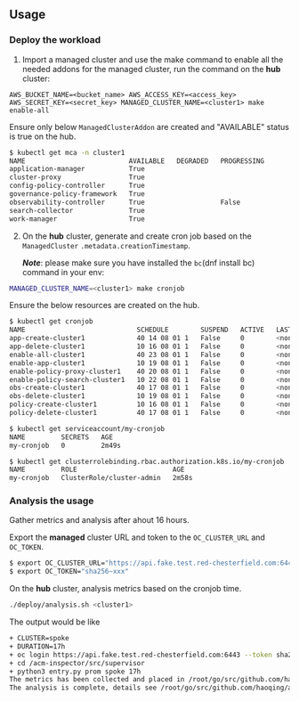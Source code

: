 ## Usage

### Deploy the workload

1. Import a managed cluster and use the make command to enable all the needed addons for the managed cluster, run the command on the **hub** cluster:

```
AWS_BUCKET_NAME=<bucket_name> AWS_ACCESS_KEY=<access_key> AWS_SECRET_KEY=<secret_key> MANAGED_CLUSTER_NAME=<cluster1> make enable-all
```

Ensure only below `ManagedClusterAddon` are created and "AVAILABLE" status is true on the hub.

```bash
$ kubectl get mca -n cluster1
NAME                          AVAILABLE   DEGRADED   PROGRESSING
application-manager           True
cluster-proxy                 True
config-policy-controller      True
governance-policy-framework   True
observability-controller      True                   False
search-collector              True
work-manager                  True
```

2. On the **hub** cluster, generate and create cron job based on the `ManagedCluster` `.metadata.creationTimestamp`. 

   **_Note_**: please make sure you have installed the `bc`(dnf install bc) command in your env:

```bash
MANAGED_CLUSTER_NAME=<cluster1> make cronjob
```

Ensure the below resources are created on the hub.

```bash
$ kubectl get cronjob
NAME                            SCHEDULE        SUSPEND   ACTIVE   LAST SCHEDULE   AGE
app-create-cluster1             40 14 08 01 1   False     0        <none>          65s
app-delete-cluster1             10 16 08 01 1   False     0        <none>          65s
enable-all-cluster1             40 23 08 01 1   False     0        <none>          65s
enable-app-cluster1             10 19 08 01 1   False     0        <none>          65s
enable-policy-proxy-cluster1    40 20 08 01 1   False     0        <none>          65s
enable-policy-search-cluster1   10 22 08 01 1   False     0        <none>          65s
obs-create-cluster1             40 17 08 01 1   False     0        <none>          65s
obs-delete-cluster1             10 19 08 01 1   False     0        <none>          65s
policy-create-cluster1          10 16 08 01 1   False     0        <none>          65s
policy-delete-cluster1          40 17 08 01 1   False     0        <none>          65s

$ kubectl get serviceaccount/my-cronjob
NAME         SECRETS   AGE
my-cronjob   0         2m49s

$ kubectl get clusterrolebinding.rbac.authorization.k8s.io/my-cronjob
NAME         ROLE                        AGE
my-cronjob   ClusterRole/cluster-admin   2m58s
```

### Analysis the usage

Gather metrics and analysis after ahout 16 hours.

Export the **managed** cluster URL and token to the `OC_CLUSTER_URL` and `OC_TOKEN`.

```bash
$ export OC_CLUSTER_URL="https://api.fake.test.red-chesterfield.com:6443"
$ export OC_TOKEN="sha256~xxx"
```

On the **hub** cluster, analysis metrics based on the cronjob time.

```bash
./deploy/analysis.sh <cluster1>
```

The output would be like

```bash
+ CLUSTER=spoke
+ DURATION=17h
+ oc login https://api.fake.test.red-chesterfield.com:6443 --token sha256~xxx --insecure-skip-tls-verify=true
+ cd /acm-inspector/src/supervisor
+ python3 entry.py prom spoke 17h
The metrics has been collected and placed in /root/go/src/github.com/haoqing/acm-workload/cluster1, details see /root/go/src/github.com/haoqing/acm-workload/cluster1/logs
The analysis is complete, details see /root/go/src/github.com/haoqing/acm-workload/cluster1/acm_analysis
```
